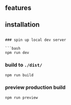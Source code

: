 ## features


## installation
```

### spin up local dev server

```bash
npm run dev
```

### build to `./dist/`

```bash
npm run build
```

### preview production build

```bash
npm run preview
```